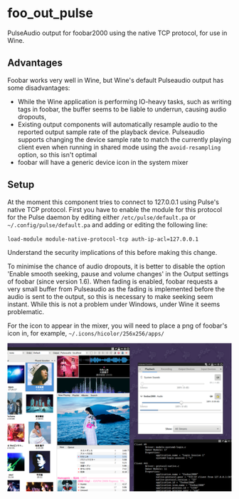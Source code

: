 # foo_out_pulse
PulseAudio output for foobar2000 using the native TCP protocol, for use in Wine.

## Advantages
Foobar works very well in Wine, but Wine's default Pulseaudio output has some disadvantages:
- While the Wine application is performing IO-heavy tasks, such as writing tags in foobar, the
buffer seems to be liable to underrun, causing audio dropouts,
- Existing output components will automatically resample audio to the reported output sample
rate of the playback device. Pulseaudio supports changing the device sample rate to match the
currently playing client even when running in shared mode using the `avoid-resampling` option,
so this isn't optimal
- foobar will have a generic device icon in the system mixer


## Setup
At the moment this component tries to connect to 127.0.0.1 using Pulse's native TCP protocol.
First you have to enable the module for this protocol for the Pulse daemon by editing either
`/etc/pulse/default.pa` or `~/.config/pulse/default.pa` and adding or editing the following line:

`load-module module-native-protocol-tcp auth-ip-acl=127.0.0.1`

Understand the security implications of this before making this change.

To minimise the chance of audio dropouts, it is better to disable the option 'Enable smooth seeking, pause and volume changes' in the Output settings of foobar (since version 1.6). When fading is enabled, foobar requests a very small buffer from Pulseaudio as the fading is implemented before the audio is sent to the output, so this is necessary to make seeking seem instant. While this is not a problem under Windows, under Wine it seems problematic.

For the icon to appear in the mixer, you will need to place a png of foobar's icon in, for example, `~/.icons/hicolor/256x256/apps/`



<img src="screenshot.png" width="660">
